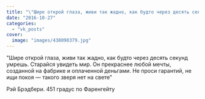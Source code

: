 ```yaml
---
title: "\"Шире открой глаза, живи так жадно, как будто через десять секунд умрешь. Старайся увидеть мир. Он п..."
date: "2016-10-27"
categories: 
  - "vk_posts"
cover:
  image: "images/438090379.jpg"
---
```


"Шире открой глаза, живи так жадно, как будто через десять секунд умрешь. Старайся увидеть мир. Он прекраснее любой мечты, созданной на фабрике и оплаченной деньгами. Не проси гарантий, не ищи покоя — такого зверя нет на свете"

<!--more-->

Рэй Брэдбери. 451 градус по Фаренгейту
